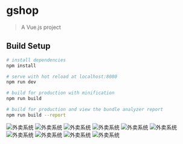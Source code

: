 # gshop

> A Vue.js project

## Build Setup

``` bash
# install dependencies
npm install

# serve with hot reload at localhost:8080
npm run dev

# build for production with minification
npm run build

# build for production and view the bundle analyzer report
npm run build --report
```


![外卖系统](https://github.com/Nymph1047/980502_gshop/blob/master/imgs/01.png?raw=true)
![外卖系统](https://github.com/Nymph1047/980502_gshop/blob/master/02.png)
![外卖系统](https://github.com/Nymph1047/980502_gshop/blob/master/03.png)
![外卖系统](https://github.com/Nymph1047/980502_gshop/blob/master/04.png)
![外卖系统](https://github.com/Nymph1047/980502_gshop/blob/master/05.png)
![外卖系统](https://github.com/Nymph1047/980502_gshop/blob/master/06.png)
![外卖系统](https://github.com/Nymph1047/980502_gshop/blob/master/07.png)
![外卖系统](https://github.com/Nymph1047/980502_gshop/blob/master/08.png)
![外卖系统](https://github.com/Nymph1047/980502_gshop/blob/master/09.png)
![外卖系统](https://github.com/Nymph1047/980502_gshop/blob/master/10.png)
